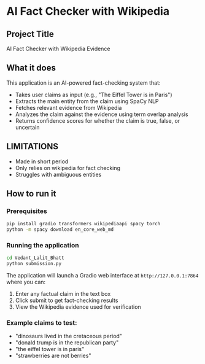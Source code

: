# AI Fact Checker with Wikipedia

## Project Title
AI Fact Checker with Wikipedia Evidence

## What it does
This application is an AI-powered fact-checking system that:
- Takes user claims as input (e.g., "The Eiffel Tower is in Paris")
- Extracts the main entity from the claim using SpaCy NLP
- Fetches relevant evidence from Wikipedia
- Analyzes the claim against the evidence using term overlap analysis
- Returns confidence scores for whether the claim is true, false, or uncertain

## LIMITATIONS
- Made in short period
- Only relies on wikipedia for fact checking
- Struggles with ambiguous entities

## How to run it

### Prerequisites
```bash
pip install gradio transformers wikipediaapi spacy torch
python -m spacy download en_core_web_md
```

### Running the application
```bash
cd Vedant_Lalit_Bhatt
python submission.py
```

The application will launch a Gradio web interface at `http://127.0.0.1:7864` where you can:
1. Enter any factual claim in the text box
2. Click submit to get fact-checking results
3. View the Wikipedia evidence used for verification

### Example claims to test:
- "dinosaurs lived in the cretaceous period"
- "donald trump is in the republican party" 
- "the eiffel tower is in paris"
- "strawberries are not berries"
